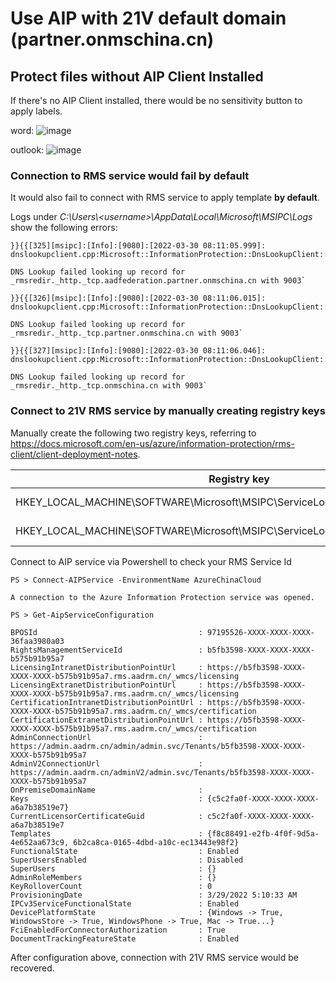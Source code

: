 # Use AIP with 21V default domain (partner.onmschina.cn)

## Protect files without AIP Client Installed

If there's no AIP Client installed, there would be no sensitivity button to apply labels. 

word:
![image](https://user-images.githubusercontent.com/96280581/160784651-af442433-f97f-4d22-91d8-c95aaf1b0095.png)

outlook:
![image](https://user-images.githubusercontent.com/96280581/160785060-49e61399-aacf-4186-9a22-f575eac8c786.png)

### Connection to RMS service would fail by default

It would also fail to connect with RMS service to apply template **by default**. 

Logs under _C:\Users\\\<username>\AppData\Local\Microsoft\MSIPC\Logs_ show the following errors:

```
}}{{[325][msipc]:[Info]:[9080]:[2022-03-30 08:11:05.999]: dnslookupclient.cpp:Microsoft::InformationProtection::DnsLookupClient::LookupDiscoveryService:94`

DNS Lookup failed looking up record for _rmsredir._http._tcp.aadfederation.partner.onmschina.cn with 9003`

}}{{[326][msipc]:[Info]:[9080]:[2022-03-30 08:11:06.015]: dnslookupclient.cpp:Microsoft::InformationProtection::DnsLookupClient::LookupDiscoveryService:94`

DNS Lookup failed looking up record for _rmsredir._http._tcp.partner.onmschina.cn with 9003`

}}{{[327][msipc]:[Info]:[9080]:[2022-03-30 08:11:06.046]: dnslookupclient.cpp:Microsoft::InformationProtection::DnsLookupClient::LookupDiscoveryService:94`

DNS Lookup failed looking up record for _rmsredir._http._tcp.onmschina.cn with 9003`
```
### Connect to 21V RMS service by manually creating registry keys

Manually create the following two registry keys, referring to https://docs.microsoft.com/en-us/azure/information-protection/rms-client/client-deployment-notes.

Registry key  | Type | Value
------------- | ------------- | -------------
HKEY_LOCAL_MACHINE\SOFTWARE\Microsoft\MSIPC\ServiceLocation\EnterpriseCertification | REG_SZ: default | https://RMS_Service_ID/_wmcs/Certification
HKEY_LOCAL_MACHINE\SOFTWARE\Microsoft\MSIPC\ServiceLocation\EnterprisePublishing  | REG_SZ: default | https://RMS_Service_ID/_wmcs/Licensing

Connect to AIP service via Powershell to check your RMS Service Id

```
PS > Connect-AIPService -EnvironmentName AzureChinaCloud

A connection to the Azure Information Protection service was opened.

PS > Get-AipServiceConfiguration

BPOSId                                    : 97195526-XXXX-XXXX-XXXX-36faa3980a03
RightsManagementServiceId                 : b5fb3598-XXXX-XXXX-XXXX-b575b91b95a7
LicensingIntranetDistributionPointUrl     : https://b5fb3598-XXXX-XXXX-XXXX-b575b91b95a7.rms.aadrm.cn/_wmcs/licensing
LicensingExtranetDistributionPointUrl     : https://b5fb3598-XXXX-XXXX-XXXX-b575b91b95a7.rms.aadrm.cn/_wmcs/licensing
CertificationIntranetDistributionPointUrl : https://b5fb3598-XXXX-XXXX-XXXX-b575b91b95a7.rms.aadrm.cn/_wmcs/certification
CertificationExtranetDistributionPointUrl : https://b5fb3598-XXXX-XXXX-XXXX-b575b91b95a7.rms.aadrm.cn/_wmcs/certification
AdminConnectionUrl                        : https://admin.aadrm.cn/admin/admin.svc/Tenants/b5fb3598-XXXX-XXXX-XXXX-b575b91b95a7
AdminV2ConnectionUrl                      : https://admin.aadrm.cn/adminV2/admin.svc/Tenants/b5fb3598-XXXX-XXXX-XXXX-b575b91b95a7
OnPremiseDomainName                       : 
Keys                                      : {c5c2fa0f-XXXX-XXXX-XXXX-a6a7b38519e7}
CurrentLicensorCertificateGuid            : c5c2fa0f-XXXX-XXXX-XXXX-a6a7b38519e7
Templates                                 : {f8c88491-e2fb-4f0f-9d5a-4e652aa673c9, 6b2ca8ca-0165-4dbd-a10c-ec13443e98f2}
FunctionalState                           : Enabled
SuperUsersEnabled                         : Disabled
SuperUsers                                : {}
AdminRoleMembers                          : {}
KeyRolloverCount                          : 0
ProvisioningDate                          : 3/29/2022 5:10:33 AM
IPCv3ServiceFunctionalState               : Enabled
DevicePlatformState                       : {Windows -> True, WindowsStore -> True, WindowsPhone -> True, Mac -> True...}
FciEnabledForConnectorAuthorization       : True
DocumentTrackingFeatureState              : Enabled
```

After configuration above, connection with 21V RMS service would be recovered.

